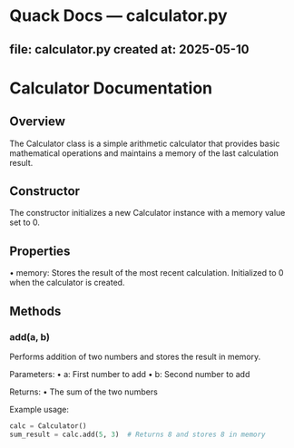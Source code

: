 # Quack Docs — calculator.py

file: calculator.py
created at: 2025-05-10
---

# Calculator Documentation

## Overview
The Calculator class is a simple arithmetic calculator that provides basic mathematical operations and maintains a memory of the last calculation result.

## Constructor
The constructor initializes a new Calculator instance with a memory value set to 0.

## Properties
• memory: Stores the result of the most recent calculation. Initialized to 0 when the calculator is created.

## Methods

### add(a, b)
Performs addition of two numbers and stores the result in memory.

Parameters:
• a: First number to add
• b: Second number to add

Returns:
• The sum of the two numbers

Example usage:

```python
calc = Calculator()
sum_result = calc.add(5, 3)  # Returns 8 and stores 8 in memory
```